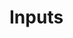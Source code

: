 # Inputs

<div class="flex flex-row flex-nowrap justify-between">
  <div style="width: 47%;">
    <div class="my-5">
      <mx-input label="Placeholder"></mx-input>
    </div>
    <div class="my-5">
      <mx-input label="Placeholder & Left Icon" left-icon="ph-apple-logo"></mx-input>
    </div>
  </div>
  <div style="width: 47%;">
    <div class="my-5">
      <mx-input label="Placeholder" dense></mx-input>
    </div>
  </div>
</div>
